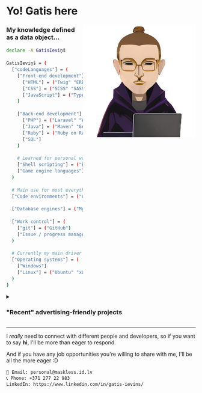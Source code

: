 # Yo! Gatis here

<img align='right' src="/img/icon.png" width="300" height="300" />

### My knowledge defined as a data object...
```bash
declare -A GatisIeviņš

GatisIeviņš = (
  ["codeLanguages"] = (
    ["Front-end development"] = (
      ["HTML"] = ("Twig" "ERB" "Slim")
      ["CSS"] = ("SCSS" "SASS" "Bootstrap" "W3.CSS" "Pure")
      ["JavaScript"] = ("TypeScript")
    )

    ["Back-end development"] = (
      ["PHP"] = ("Laravel" "Winter CMS" "CouchCMS")
      ["Java"] = ("Maven" "Gradle" "Spring")
      ["Ruby"] = ("Ruby on Rails")
      ["SQL"]
    )

    # Learned for personal wants and needs
    ["Shell scripting"] = ("Bash")
    ["Game engine languages"] = ("ChoiceScript" "Twine")
  )

  # Main use for most everything I do is VSCodium
  ["Code environments"] = ("VSCodium" "Code::Blocks" "Apache NetBeans")

  ["Database engines"] = ("MySQL" "Microsoft SQL" "MariaDB")

  ["Work control"] = (
    ["git"] = ("GitHub")
    ["Issue / progress management"] = ("Jira" "GitHub Workspaces" "Trello")
  )

  # Currently my main driver is Arch
  ["Operating systems"] = (
    ["Windows"]
    ["Linux"] = ("Ubuntu" "xUbuntu" "ArchLinux")
  )
)
```

<details><summary><h3>"Recent" advertising-friendly projects</h3></summary>

#### [Job Scraper](https://github.com/students-gi/job-scraper)
> A PHP web scraper for IT job vacancies posted in (mainly) Latvian work boards. It's fairly quick n dirty, since I made it in my free time.

---

#### [Rock, Paper, Scissors, Lizard, Spock](https://github.com/students-gi/Rock-Paper-Scissors-Lizard-Spock)
> An extended version of "Rock Paper Scissors" coded in PHP. Thanks to this, I gained access to a Ruby on Rails bootcamp organised by [Mitigate](https://akademija.mitigate.dev/).

---

#### [Flight Planner](https://github.com/students-gi/flight-planner)
> A Java Springboot API application that can store flights between different airports, and allows to search for them. A sort of "final assignment" from my [Codelex](https://www.codelex.io/) course

---

#### [MOOSE](https://github.com/students-gi/MOOSE)
> A Laravel app design for a hunting group. Created for a university assignment in 2022 in the effors of bumping my grade. Didn't work out, sadly.

</details>

---
I *really* need to connect with different people and developers, so if you want to say **hi**, I'll be more than eager to respond.

And if you have any job opportunities you're willing to share with me, I'll be all the more eager :D
```
📧 Email: personal@maskless.id.lv
📞 Phone: +371 277 22 983
LinkedIn: https://www.linkedin.com/in/gatis-ievins/
```